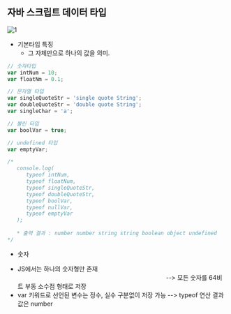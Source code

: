 ## 자바 스크립트 데이터 타입
![1](https://user-images.githubusercontent.com/45419456/180121435-ecce3c48-6727-4ea8-ab40-bc6d79406810.PNG)

* 기본타입 특징
  - 그 자체만으로 하나의 값을 의미.

```JavaScript
// 숫자타입
var intNum = 10;
var floatNm = 0.1;

// 문자열 타입
var singleQuoteStr = 'single quote String';
var doubleQuoteStr = 'double quote String';
var singleChar = 'a';

// 불린 타입
var boolVar = true;

// undefined 타입
var emptyVar;

/*
   console.log(
      typeof intNum,                
      typeof floatNum,
      typeof singleQuoteStr,
      typeof doubleQuoteStr,
      typeof boolVar,
      typeof nullVar,
      typeof emptyVar
   ); 
   
   * 출력 결과 : number number string string boolean object undefined
*/
```

* 숫자
 - JS에서는 하나의 숫자형만 존재                          --> 모든 숫자를 64비트 부동 소수점 형태로 저장
 - var 키워드로 선언된 변수는 정수, 실수 구분없이 저장 가능 --> typeof 연산 결과값은 number


